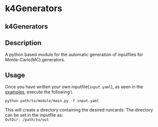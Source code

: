 # k4Generators


## k4Generators


## Description
A python based module for the automatic generation of inputfiles for  Monte-Carlo(MC) generators.



## Usage
Once you have written your own inputfile(`input.yaml`), as seen in the [examples](https://gitlab.com/aprice/k4generators/-/tree/main/Examples?ref_type=heads), execute the following:\

`python path/to/module/main.py -f input.yaml`

This will create a directory containing the desired runcards. The directory can be set in the inputfile as:\
`OutDir: /path/to/out`
